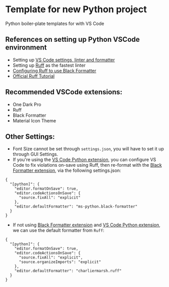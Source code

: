 # Template for new Python project
Python boiler-plate templates for with VS Code

## References on setting up Python VSCode environment
* Setting up [VS Code settings, linter and formatter](https://medium.com/@ordinaryindustries/the-ultimate-vs-code-setup-for-python-538026b34d94)
* Setting up [Ruff](https://www.kdnuggets.com/enhance-your-python-coding-style-with-ruff) as the fastest linter
* [Configuring Ruff to use Black Formatter](https://marketplace.visualstudio.com/items?itemName=charliermarsh.ruff)
* [Official Ruff Tutorial](https://docs.astral.sh/ruff/tutorial/#rule-selection)

## Recommended VSCode extensions:
* One Dark Pro
* Ruff
* Black Formatter
* Material Icon Theme

## Other Settings:
* Font Size cannot be set through `settings.json`, you will have to set it up through GUI Settings.
* If you're using the [VS Code Python extension](https://marketplace.visualstudio.com/items?itemName=ms-python.python), you can configure VS Code to fix violations on-save using Ruff, then re-format with the [Black Formatter extension](https://marketplace.visualstudio.com/items?itemName=ms-python.black-formatter), via the following settings.json:
```
{
  "[python]": {
    "editor.formatOnSave": true,
    "editor.codeActionsOnSave": {
      "source.fixAll": "explicit"
    },
    "editor.defaultFormatter": "ms-python.black-formatter"
  }
}
```
* If not using [Black Formatter extension](https://marketplace.visualstudio.com/items?itemName=ms-python.black-formatter) and [VS Code Python extension](https://marketplace.visualstudio.com/items?itemName=ms-python.python), we can use the default formatter from `Ruff`:
```
{
  "[python]": {
    "editor.formatOnSave": true,
    "editor.codeActionsOnSave": {
      "source.fixAll": "explicit",
      "source.organizeImports": "explicit"
    },
    "editor.defaultFormatter": "charliermarsh.ruff"
  }
}
```

